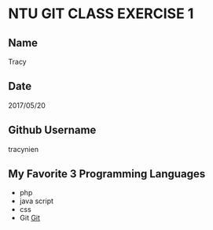 # NTU GIT CLASS EXERCISE 1

Name
----
Tracy

Date
----
2017/05/20

Github Username
---------------
tracynien

My Favorite 3 Programming Languages
--------------------------------
- php 
- java script
- css
- Git <a href="https://jessie_jc.gitbooks.io/learn_record/content/chapter1.html">Git</a>
